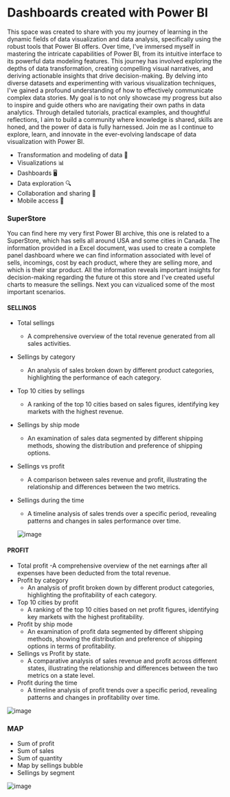 # Dashboards created with Power BI

This space was created to share with you my journey of learning in the dynamic fields of data visualization and data analysis, 
specifically using the robust tools that Power BI offers. Over time, I've immersed myself in mastering the intricate capabilities of Power BI, 
from its intuitive interface to its powerful data modeling features. This journey has involved exploring the depths of data transformation, 
creating compelling visual narratives, and deriving actionable insights that drive decision-making. By delving into diverse datasets and experimenting with
various visualization techniques, I've gained a profound understanding of how to effectively communicate complex data stories. 
My goal is to not only showcase my progress but also to inspire and guide others who are navigating their own paths in data analytics. Through detailed tutorials, 
practical examples, and thoughtful reflections, I aim to build a community where knowledge is shared, skills are honed, and the power of data is fully harnessed. 
Join me as I continue to explore, learn, and innovate in the ever-evolving landscape of data visualization with Power BI. 

- Transformation and modeling of data 🔄
- Visualizations 📊
- Dashboards 🖥️
- Data exploration 🔍
- Collaboration and sharing 🤝
- Mobile access  📱

### SuperStore 

You can find here my very first Power BI archive, this one is related to a SuperStore, which has sells all around USA and some cities in Canada. The information provided in a
Excel document, was used to create a complete panel dashboard where we can find information associated with level of sells, incomings, cost by each product, where they are selling more, 
and which is their star product. 
All the information reveals important insights for decision-making regarding the future ot this store and I've created useful charts to measure the sellings. Next you can vizualiced some of 
the most important scenarios.

#### SELLINGS
- Total sellings
    - A comprehensive overview of the total revenue generated from all sales activities.
- Sellings by category
    - An analysis of sales broken down by different product categories, highlighting the performance of each category.
- Top 10 cities by sellings
    - A ranking of the top 10 cities based on sales figures, identifying key markets with the highest revenue.
- Sellings by ship mode
    - An examination of sales data segmented by different shipping methods, showing the distribution and preference of shipping options.
- Sellings vs profit
    - A comparison between sales revenue and profit, illustrating the relationship and differences between the two metrics.
- Sellings during the time
    - A timeline analysis of sales trends over a specific period, revealing patterns and changes in sales performance over time.
  
  ![image](https://github.com/user-attachments/assets/80911874-5fce-4973-97b1-45896e612a31)

#### PROFIT
- Total profit
    -A comprehensive overview of the net earnings after all expenses have been deducted from the total revenue.
- Profit by category
    - An analysis of profit broken down by different product categories, highlighting the profitability of each category.
- Top 10 cities by profit
    - A ranking of the top 10 cities based on net profit figures, identifying key markets with the highest profitability.
- Profit by ship mode
    - An examination of profit data segmented by different shipping methods, showing the distribution and preference of shipping options in terms of profitability.
- Sellings vs Profit by state.
    - A comparative analysis of sales revenue and profit across different states, illustrating the relationship and differences between the two metrics on a state level.
- Profit during the time
    - A timeline analysis of profit trends over a specific period, revealing patterns and changes in profitability over time.

![image](https://github.com/user-attachments/assets/430ae3ef-ae5d-425b-9487-37e59a8c68a3)

### MAP
- Sum of profit
- Sum of sales
- Sum of quantity
- Map by sellings bubble
- Sellings by segment

![image](https://github.com/user-attachments/assets/aa31341d-8fc7-4446-940e-c6446ae47c17)




